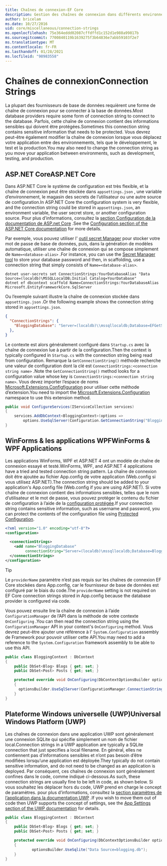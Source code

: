 ```yaml
---
title: Chaînes de connexion-EF Core
description: Gestion des chaînes de connexion dans différents environnements avec Entity Framework Core
author: bricelam
ms.date: 10/27/2016
uid: core/miscellaneous/connection-strings
ms.openlocfilehash: 75e364eddd02087cffdffd1c152d1e988a99817b
ms.sourcegitcommit: 7700840119b1639275f3b64836e7abb59103f2e7
ms.translationtype: MT
ms.contentlocale: fr-FR
ms.lasthandoff: 01/28/2021
ms.locfileid: "98983558"
---
```

# <a name="connection-strings"></a><span data-ttu-id="a0298-103">Chaînes de connexion</span><span class="sxs-lookup"><span data-stu-id="a0298-103">Connection Strings</span></span>

<span data-ttu-id="a0298-104">La plupart des fournisseurs de base de données requièrent une forme de chaîne de connexion pour se connecter à la base de données.</span><span class="sxs-lookup"><span data-stu-id="a0298-104">Most database providers require some form of connection string to connect to the database.</span></span> <span data-ttu-id="a0298-105">Parfois, cette chaîne de connexion contient des informations sensibles qui doivent être protégées.</span><span class="sxs-lookup"><span data-stu-id="a0298-105">Sometimes this connection string contains sensitive information that needs to be protected.</span></span> <span data-ttu-id="a0298-106">Vous devrez peut-être également modifier la chaîne de connexion lorsque vous déplacez votre application entre des environnements, tels que le développement, le test et la production.</span><span class="sxs-lookup"><span data-stu-id="a0298-106">You may also need to change the connection string as you move your application between environments, such as development, testing, and production.</span></span>

## <a name="aspnet-core"></a><span data-ttu-id="a0298-107">ASP.NET Core</span><span class="sxs-lookup"><span data-stu-id="a0298-107">ASP.NET Core</span></span>

<span data-ttu-id="a0298-108">Dans ASP.NET Core le système de configuration est très flexible, et la chaîne de connexion peut être stockée dans `appsettings.json` , une variable d’environnement, le magasin des secrets de l’utilisateur ou une autre source de configuration.</span><span class="sxs-lookup"><span data-stu-id="a0298-108">In ASP.NET Core the configuration system is very flexible, and the connection string could be stored in `appsettings.json`, an environment variable, the user secret store, or another configuration source.</span></span> <span data-ttu-id="a0298-109">Pour plus d’informations, consultez la [section Configuration de la documentation de ASP.net Core](/aspnet/core/fundamentals/configuration) .</span><span class="sxs-lookup"><span data-stu-id="a0298-109">See the [Configuration section of the ASP.NET Core documentation](/aspnet/core/fundamentals/configuration) for more details.</span></span>

<span data-ttu-id="a0298-110">Par exemple, vous pouvez utiliser l' [outil secret Manager](/aspnet/core/security/app-secrets#secret-manager) pour stocker votre mot de passe de base de données, puis, dans la génération de modèles automatique, utiliser une chaîne de connexion qui se compose simplement de `Name=<database-alias>` .</span><span class="sxs-lookup"><span data-stu-id="a0298-110">For instance, you can use the [Secret Manager tool](/aspnet/core/security/app-secrets#secret-manager) to store your database password and then, in scaffolding, use a connection string that simply consists of `Name=<database-alias>`.</span></span>

```dotnetcli
dotnet user-secrets set ConnectionStrings:YourDatabaseAlias "Data Source=(localdb)\MSSQLLocalDB;Initial Catalog=YourDatabase"
dotnet ef dbcontext scaffold Name=ConnectionStrings:YourDatabaseAlias Microsoft.EntityFrameworkCore.SqlServer
```

<span data-ttu-id="a0298-111">Ou l’exemple suivant illustre la chaîne de connexion stockée dans `appsettings.json` .</span><span class="sxs-lookup"><span data-stu-id="a0298-111">Or the following example shows the connection string stored in `appsettings.json`.</span></span>

```json
{
  "ConnectionStrings": {
    "BloggingDatabase": "Server=(localdb)\\mssqllocaldb;Database=EFGetStarted.ConsoleApp.NewDb;Trusted_Connection=True;"
  },
}
```

<span data-ttu-id="a0298-112">Le contexte est alors généralement configuré dans `Startup.cs` avec la chaîne de connexion lue à partir de la configuration.</span><span class="sxs-lookup"><span data-stu-id="a0298-112">Then the context is typically configured in `Startup.cs` with the connection string being read from configuration.</span></span> <span data-ttu-id="a0298-113">Remarque la `GetConnectionString()` méthode recherche une valeur de configuration dont la clé est `ConnectionStrings:<connection string name>` .</span><span class="sxs-lookup"><span data-stu-id="a0298-113">Note the `GetConnectionString()` method looks for a configuration value whose key is `ConnectionStrings:<connection string name>`.</span></span> <span data-ttu-id="a0298-114">Vous devez importer l’espace de noms [Microsoft.Extensions.Configfiguration](/dotnet/api/microsoft.extensions.configuration) pour utiliser cette méthode d’extension.</span><span class="sxs-lookup"><span data-stu-id="a0298-114">You need to import the [Microsoft.Extensions.Configuration](/dotnet/api/microsoft.extensions.configuration) namespace to use this extension method.</span></span>

```csharp
public void ConfigureServices(IServiceCollection services)
{
    services.AddDbContext<BloggingContext>(options =>
        options.UseSqlServer(Configuration.GetConnectionString("BloggingDatabase")));
}
```

## <a name="winforms--wpf-applications"></a><span data-ttu-id="a0298-115">WinForms & les applications WPF</span><span class="sxs-lookup"><span data-stu-id="a0298-115">WinForms & WPF Applications</span></span>

<span data-ttu-id="a0298-116">Les applications WinForms, WPF et ASP.NET 4 ont un modèle de chaîne de connexion essayé et testé.</span><span class="sxs-lookup"><span data-stu-id="a0298-116">WinForms, WPF, and ASP.NET 4 applications have a tried and tested connection string pattern.</span></span> <span data-ttu-id="a0298-117">La chaîne de connexion doit être ajoutée au fichier App.config de votre application (Web.config si vous utilisez ASP.NET).</span><span class="sxs-lookup"><span data-stu-id="a0298-117">The connection string should be added to your application's App.config file (Web.config if you are using ASP.NET).</span></span> <span data-ttu-id="a0298-118">Si votre chaîne de connexion contient des informations sensibles, telles que le nom d’utilisateur et le mot de passe, vous pouvez protéger le contenu du fichier de configuration à l’aide de la [configuration protégée](/dotnet/framework/data/adonet/connection-strings-and-configuration-files#encrypting-configuration-file-sections-using-protected-configuration).</span><span class="sxs-lookup"><span data-stu-id="a0298-118">If your connection string contains sensitive information, such as username and password, you can protect the contents of the configuration file using [Protected Configuration](/dotnet/framework/data/adonet/connection-strings-and-configuration-files#encrypting-configuration-file-sections-using-protected-configuration).</span></span>

```xml
<?xml version="1.0" encoding="utf-8"?>
<configuration>

  <connectionStrings>
    <add name="BloggingDatabase"
         connectionString="Server=(localdb)\mssqllocaldb;Database=Blogging;Trusted_Connection=True;" />
  </connectionStrings>
</configuration>
```

> [!TIP]
> <span data-ttu-id="a0298-119">Le `providerName` paramètre n’est pas requis sur les chaînes de connexion EF Core stockées dans App.config, car le fournisseur de base de données est configuré par le biais du code.</span><span class="sxs-lookup"><span data-stu-id="a0298-119">The `providerName` setting is not required on EF Core connection strings stored in App.config because the database provider is configured via code.</span></span>

<span data-ttu-id="a0298-120">Vous pouvez ensuite lire la chaîne de connexion à l’aide `ConfigurationManager` de l’API dans la méthode de votre contexte `OnConfiguring` .</span><span class="sxs-lookup"><span data-stu-id="a0298-120">You can then read the connection string using the `ConfigurationManager` API in your context's `OnConfiguring` method.</span></span> <span data-ttu-id="a0298-121">Vous devrez peut-être ajouter une référence à l' `System.Configuration` assembly de Framework pour pouvoir utiliser cette API.</span><span class="sxs-lookup"><span data-stu-id="a0298-121">You may need to add a reference to the `System.Configuration` framework assembly to be able to use this API.</span></span>

```csharp
public class BloggingContext : DbContext
{
    public DbSet<Blog> Blogs { get; set; }
    public DbSet<Post> Posts { get; set; }

    protected override void OnConfiguring(DbContextOptionsBuilder optionsBuilder)
    {
      optionsBuilder.UseSqlServer(ConfigurationManager.ConnectionStrings["BloggingDatabase"].ConnectionString);
    }
}
```

## <a name="universal-windows-platform-uwp"></a><span data-ttu-id="a0298-122">Plateforme Windows universelle (UWP)</span><span class="sxs-lookup"><span data-stu-id="a0298-122">Universal Windows Platform (UWP)</span></span>

<span data-ttu-id="a0298-123">Les chaînes de connexion dans une application UWP sont généralement une connexion SQLite qui spécifie simplement un nom de fichier local.</span><span class="sxs-lookup"><span data-stu-id="a0298-123">Connection strings in a UWP application are typically a SQLite connection that just specifies a local filename.</span></span> <span data-ttu-id="a0298-124">En général, elles ne contiennent pas d’informations sensibles et n’ont pas besoin d’être modifiées lorsqu’une application est déployée.</span><span class="sxs-lookup"><span data-stu-id="a0298-124">They typically do not contain sensitive information, and do not need to be changed as an application is deployed.</span></span> <span data-ttu-id="a0298-125">Par conséquent, ces chaînes de connexion sont généralement confines dans le code, comme indiqué ci-dessous.</span><span class="sxs-lookup"><span data-stu-id="a0298-125">As such, these connection strings are usually fine to be left in code, as shown below.</span></span> <span data-ttu-id="a0298-126">Si vous souhaitez les déplacer hors du code, UWP prend en charge le concept de paramètres. pour plus d’informations, consultez la [section paramètres de l’application dans la documentation UWP](/windows/uwp/app-settings/store-and-retrieve-app-data) .</span><span class="sxs-lookup"><span data-stu-id="a0298-126">If you wish to move them out of code then UWP supports the concept of settings, see the [App Settings section of the UWP documentation](/windows/uwp/app-settings/store-and-retrieve-app-data) for details.</span></span>

```csharp
public class BloggingContext : DbContext
{
    public DbSet<Blog> Blogs { get; set; }
    public DbSet<Post> Posts { get; set; }

    protected override void OnConfiguring(DbContextOptionsBuilder optionsBuilder)
    {
            optionsBuilder.UseSqlite("Data Source=blogging.db");
    }
}
```
